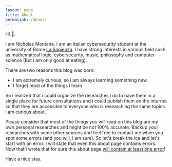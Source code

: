 ```yaml
---
layout: page
title: About
permalink: /about/
---
```


Hi 👋.

I am Nicholas Montana. I am an italian cybersecurity student at the university of Rome [La Sapienza](https://www.uniroma1.it/it/pagina-strutturale/home). I have strong interests in various field such as mathematical logic, cybersecurity, music, philosophy and computer science (But i am only good at eating). 

There are two reasons this blog was born:
- I am extremely curious, so i am always learning something new.
- I forget most of the things i learn.

So i realized that i could organize the researches i do to have them in a single place for future consultations and i could publish them on the internet so that they are accessible to everyone who is researching the same topics i am curious about. 

Please consider that most of the things you will read on this blog are my own personal researches and might be not 100% accurate. Backup your researches with some other sources and feel free to contact me when you spot some errors (and you will, i am sure). So let's break the ice and let's start with an error. I will state that even this about page contains errors. Now that i wrote that for sure this about page [will contain at least one error](https://en.wikipedia.org/wiki/Preface_paradox)!

Have a nice stay.